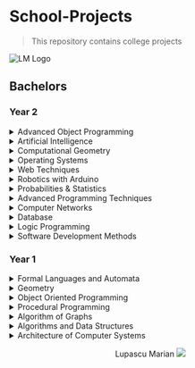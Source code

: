 
  

# School-Projects
> This repository contains college projects 

![LM Logo](https://github.com/marianlupascu/School-Projects/blob/master/Bachelors%20Year%202/Web%20Techniques/JS%20Project/img/LOGO%20LM.png?raw=true)
## Bachelors
### Year 2

<details><summary> Advanced Object Programming </summary>

* [SpaceChat](https://github.com/marianlupascu/School-Projects/tree/master/Bachelors%20Year%202/Advanced%20Object%20Programming/ChatJavaFX) 

  `Java`  :earth_africa: **SpaceChat** is a chat that involves a server and multiple clients who can communicate with each other via the server. The server is created on a specific port and clients can connect to it. The options of each client include: viewing all clients, log out, send a message. :boom:
![](https://github.com/marianlupascu/School-Projects/blob/master/Bachelors%20Year%202/Advanced%20Object%20Programming/ChatJavaFX/presentGif.gif?raw=true)
![](https://github.com/marianlupascu/School-Projects/blob/master/Bachelors%20Year%202/Advanced%20Object%20Programming/ChatJavaFX/ClientChatWindow.gif?raw=true)
![](https://github.com/marianlupascu/School-Projects/blob/master/Bachelors%20Year%202/Advanced%20Object%20Programming/ChatJavaFX/ClientLogin.gif?raw=true)
![](https://github.com/marianlupascu/School-Projects/blob/master/Bachelors%20Year%202/Advanced%20Object%20Programming/ChatJavaFX/ServerInterface.gif?raw=true)

* [WolfBank ATM](https://github.com/marianlupascu/School-Projects/tree/master/Bachelors%20Year%202/Advanced%20Object%20Programming/MinimalBankSystem) 

  `Java`  :coffee: **WolfBank ATM** is a Remote Method Invocation (RMI) application implemented in Java that involves the existence of a server and multiple clients. A client (unique accountId) can go to an ATM and use 3 operations:
     - double deposit(accountId, int amount)
     - double widthdraw(accountId, int amount)
     - double inquiry(int accountId)

 Also, I consider that multiple clients with the same accountId can request widthdraw/ operations. :boom:
![](https://github.com/marianlupascu/School-Projects/blob/master/Bachelors%20Year%202/Advanced%20Object%20Programming/MinimalBankSystem/present.gif?raw=true)
![](https://github.com/marianlupascu/School-Projects/blob/master/Bachelors%20Year%202/Advanced%20Object%20Programming/MinimalBankSystem/client.gif?raw=true)
![](https://github.com/marianlupascu/School-Projects/blob/master/Bachelors%20Year%202/Advanced%20Object%20Programming/MinimalBankSystem/server.gif?raw=true)
</details>

<details><summary> Artificial Intelligence </summary>

</details>

<details><summary> Computational Geometry </summary>

* [Convex Hull Graham's Scan Andrews version](https://github.com/marianlupascu/School-Projects/tree/master/Bachelors%20Year%202/Computational%20Geometry/Convex%20Hull%20Graham%20Scan%20Andrews%20version) 

  `Java`  Graham's scan is a method of finding the convex hull of a finite set of points in the plane with time complexity O(n log n). The Andrews variant involves two-stage construction: first determine the infinitely superior convection (drawn with green, the final version and red what was tested) and the inferior convex winders (drawn in blue, the final version and in yellow what was tested and do not apatine the convex lower convex).
![](https://github.com/marianlupascu/School-Projects/blob/master/Bachelors%20Year%202/Computational%20Geometry/Convex%20Hull%20Graham%20Scan%20Andrews%20version/start.PNG?raw=true)
![](https://github.com/marianlupascu/School-Projects/blob/master/Bachelors%20Year%202/Computational%20Geometry/Convex%20Hull%20Graham%20Scan%20Andrews%20version/in%20work.PNG?raw=true)
![](https://github.com/marianlupascu/School-Projects/blob/master/Bachelors%20Year%202/Computational%20Geometry/Convex%20Hull%20Graham%20Scan%20Andrews%20version/final.PNG?raw=true)
  >Contributors:
  >  * Gorneanu Andrei
  >  * Dospra Cristian
</details>

<details><summary> Operating Systems </summary>

* [Round-Robin-Scheduler](https://github.com/marianlupascu/School-Projects/tree/master/Bachelors%20Year%202/Operating%20Systems/Round-Robin-Scheduler) 

  `C`  To schedule processes fairly, a **round-robin scheduler** generally employs time-sharing, giving each job a time slot or quantum (its allowance of CPU time), and interrupting the job if it is not completed by then. The job is resumed next time a time slot is assigned to that process. If the process terminates or changes its state to waiting during its attributed time quantum, the scheduler selects the first process in the ready queue to execute. In the absence of time-sharing, or if the quanta were large relative to the sizes of the jobs, a process that produced large jobs would be favoured over other processes.

  Round-robin algorithm is starvatin-free and a pre-emptive algorithm as the scheduler forces the process out of the CPU once the time quota expires. We have predefined three types of users for which quantum time differs depending on the importance: a user has 1000 clock beats while an administrator has 3000 clock beats
![](https://github.com/marianlupascu/School-Projects/blob/master/Bachelors%20Year%202/Operating%20Systems/Round-Robin-Scheduler/start.PNG?raw=true)
![](https://github.com/marianlupascu/School-Projects/blob/master/Bachelors%20Year%202/Operating%20Systems/Round-Robin-Scheduler/final.PNG?raw=true)
  >Contributors:
  >  * Costan Miriam
  >  * Gorneanu Andrei
</details>

<details><summary> Web Techniques </summary>

* [Site to buy / download movies](https://github.com/marianlupascu/School-Projects/tree/master/Bachelors%20Year%202/Web%20Techniques/CSS%20Project) 

  `HTML + CSS`  A site to download / buy movies on subscriptions. At the moment, he has just a description and details for only eight fime.
![](https://github.com/marianlupascu/School-Projects/blob/master/Bachelors%20Year%202/Web%20Techniques/CSS%20Project/screenshots/header.PNG?raw=true)
![](https://github.com/marianlupascu/School-Projects/blob/master/Bachelors%20Year%202/Web%20Techniques/CSS%20Project/screenshots/about.PNG?raw=true)
![](https://github.com/marianlupascu/School-Projects/blob/master/Bachelors%20Year%202/Web%20Techniques/CSS%20Project/screenshots/movies.PNG?raw=true)
![](https://github.com/marianlupascu/School-Projects/blob/master/Bachelors%20Year%202/Web%20Techniques/CSS%20Project/screenshots/pricing.PNG?raw=true)
![](https://github.com/marianlupascu/School-Projects/blob/master/Bachelors%20Year%202/Web%20Techniques/CSS%20Project/screenshots/contact.PNG?raw=true)
![](https://github.com/marianlupascu/School-Projects/blob/master/Bachelors%20Year%202/Web%20Techniques/CSS%20Project/screenshots/1movie.PNG?raw=true)

* [Game with MARVEL characters](https://github.com/marianlupascu/School-Projects/tree/master/Bachelors%20Year%202/Web%20Techniques/JS%20Project)

  `javascript` The game contains five levels, each of which is related to a Marvel series movie. The protagonist is Emma Frost. The objective of the game is to pass all 5 levels. In each level you can draw positive characters from the top right of the game, only if the negative character is from that movie (for example, if you are level 1 - which is related to Spider Man - then you can shoot Spider Man and il you can place anywhere you want in the game space, be careful that there are more favorable places than others, if you try to shoot character other than the level you will not be left.). Positive characters drawn from the window where they are cycling random films have the ability to automatically shoot the antagonist with a nuclear weapon. And the player can lightning with more damage than the atomic weapon of positive characters. You know that every thundering lightning consumes you out of life, and any contact with the negative character is eating your life. 
![](https://github.com/marianlupascu/School-Projects/blob/master/Bachelors%20Year%202/Web%20Techniques/marvel.gif?raw=true)
![](https://github.com/marianlupascu/School-Projects/blob/master/Bachelors%20Year%202/Web%20Techniques/JS%20Project/screenshots/menu.PNG?raw=true)
![](https://github.com/marianlupascu/School-Projects/blob/master/Bachelors%20Year%202/Web%20Techniques/JS%20Project/screenshots/game.PNG?raw=true)
![](https://github.com/marianlupascu/School-Projects/blob/master/Bachelors%20Year%202/Web%20Techniques/JS%20Project/screenshots/credits.PNG?raw=true)
![](https://github.com/marianlupascu/School-Projects/blob/master/Bachelors%20Year%202/Web%20Techniques/JS%20Project/screenshots/options.PNG?raw=true)
![](https://github.com/marianlupascu/School-Projects/blob/master/Bachelors%20Year%202/Web%20Techniques/JS%20Project/screenshots/tutorial.PNG?raw=true)
</details>

<details><summary> Robotics with Arduino </summary>

* [M&M Sorter](https://github.com/marianlupascu/School-Projects/tree/master/Bachelors%20Year%202/Robotics%20with%20Arduino/M%26M%20Sorter)

  `Arduino` Initially, colored candies are held in a charger and fall in turn (they are taken over by a stepper-motor).
Then it is analyzed by the color sensor that detects its color.
Then the servomotor picks up the candy, rotates to the candy color container.
Sorting is done in 2 stages, namely: the first stage, which involves the sorting of yellow and brown colors, and the remaining candy will be put in all the recipes, then if they are 5 consecutive rows in the color sensor the absence of the bumble beans can pass at Stage 2, alerting the user by moving the redistribution bridge of the candy 5 times. Step 2 involves sorting the other three colors: red, green and blue. :boom:
	<div style="float: left;">
  <img src="https://github.com/marianlupascu/School-Projects/blob/master/Bachelors%20Year%202/Robotics%20with%20Arduino/M&M%20Sorter/4.jpg?raw=true" width="49%"/>
  <img src="https://github.com/marianlupascu/School-Projects/blob/master/Bachelors%20Year%202/Robotics%20with%20Arduino/M&M%20Sorter/5.jpg?raw=true" width="49%"/>
	</div>

	<div style="float: left;">
  <img src="https://github.com/marianlupascu/School-Projects/blob/master/Bachelors%20Year%202/Robotics%20with%20Arduino/M&M%20Sorter/6.jpg?raw=true" width="99%"/>
	</div>	
	
	<div style="float: left;">
  <img src="https://github.com/marianlupascu/School-Projects/blob/master/Bachelors%20Year%202/Robotics%20with%20Arduino/M&M%20Sorter/1.jpg?raw=true" width="32.8%"/>
  <img src="https://github.com/marianlupascu/School-Projects/blob/master/Bachelors%20Year%202/Robotics%20with%20Arduino/M&M%20Sorter/2.jpg?raw=true" width="32.8%"/>
  <img src="https://github.com/marianlupascu/School-Projects/blob/master/Bachelors%20Year%202/Robotics%20with%20Arduino/M&M%20Sorter/3.jpg?raw=true" width="32.8%"/>
	</div>

* [Led matrix Game](https://github.com/marianlupascu/School-Projects/tree/master/Bachelors%20Year%202/Robotics%20with%20Arduino/Led%20matrix)

  `Arduino` The game is a deviation from Flappy Bird. There are only 9 levels + level 10 in which the boss comes. A level ranging from 1 min to 3-4 mins at the last level that keeps the boss up until all his life is consumed. The boss is invincible, the goal is to survive as long as the score is gathered with the Euclidean distance from bird to boss.
Well, the start is input from the user, the joystick selects rules, credits or start-game. The end will be the same: at the end it shows the information about how it was played (score, lives, level) and this information disappears with a user input. He has difficulty, lives and score.
![](https://github.com/marianlupascu/School-Projects/blob/master/Bachelors%20Year%202/Robotics%20with%20Arduino/Led%20matrix/img1.jpg?raw=true)
![](https://github.com/marianlupascu/School-Projects/blob/master/Bachelors%20Year%202/Robotics%20with%20Arduino/Led%20matrix/img2.jpg?raw=true)
![](https://github.com/marianlupascu/School-Projects/blob/master/Bachelors%20Year%202/Robotics%20with%20Arduino/Led%20matrix/img3.jpg?raw=true)
</details>

<details><summary> Probabilities & Statistics </summary>

* [Modelling Linear Regression](https://github.com/marianlupascu/School-Projects/tree/master/Bachelors%20Year%202/Probabilities%20%26%20Statistics/Modelling%20Linear%20Regression)

  `R`Using the Cars93 dataset in the MASS library, we implement a linear regression model. We estimate the regression parameters and comment on the results. We apply three methods to evaluate the accuracy of the model and make a prediction.
  >Contributors:
  >  * Banu Alexandru
  >  * Costan Miriam

* [Representation and Interpretation of Student, Fisher and chi-square ](https://github.com/marianlupascu/School-Projects/tree/master/Bachelors%20Year%202/Probabilities%20%26%20Statistics/Representation%20and%20Interpretation%20of%20Student%2C%20Fisher%20and%20chi-square%20distributions)

  `R` Graphic representation for probability density and distribution function for a set of parameters for Student, Fisher and Chi-square distributions, indicating their properties and then testing statistical assumptions.
  >Contributors:
  >  * Banu Alexandru
  >  * Costan Miriam
  
* [Others ](https://github.com/marianlupascu/School-Projects/tree/master/Bachelors%20Year%202/Probabilities%20%26%20Statistics)
</details>

<details><summary> Advanced Programming Techniques </summary>

</details>

<details><summary> Computer Networks </summary>

</details>

<details><summary> Database </summary>

</details>

<details><summary> Logic Programming </summary>

</details>

<details><summary> Software Development Methods </summary>

</details>

### Year 1

<details><summary> Formal Languages and Automata </summary>

* [Chomsky Normal Form](https://github.com/marianlupascu/School-Projects/tree/master/Bachelors%20Year%201/Formal%20Languages%20and%20Automata/Chomsky%20Normal%20Form) 

  `C++`  Transform a Context-free grammar into it is **Chomsky Normal Form (CNF)**, in four steps.
* [CYK Parsing](https://github.com/marianlupascu/School-Projects/tree/master/Bachelors%20Year%201/Formal%20Languages%20and%20Automata/CYK%20Parsing%20-Cocke-Younger-Kasami)

  `C++` The **Cocke–Younger–Kasami** algorithm (alternatively called **CYK**, or **CKY**) is a parsing algorithm for context-free grammars, named after its inventors, John Cocke, Daniel Younger and Tadao Kasami. It employs bottom-up parsing and dynamic programming. The algorithm requires the context-free grammar to be rendered into Chomsky normal form (CNF), because it tests for possibilities to split the current sequence in half. Any context-free grammar that does not generate the extineiden 27 production rules of the forms ![](https://wikimedia.org/api/rest_v1/media/math/render/svg/13dc432701b1477bc9ba32b0d71c58ecf2d44d9e)  and ![](https://wikimedia.org/api/rest_v1/media/math/render/svg/d006db33dce212be6b03190185ee63f78a27a055).  
![](https://github.com/marianlupascu/School-Projects/blob/master/Bachelors%20Year%201/Formal%20Languages%20and%20Automata/CYK%20Parsing%20-Cocke-Younger-Kasami/CYK-Parsing.PNG?raw=true)
  >Grammar is :
  >
  >S->AB | BC
  >
  >A->BA | a
  >
  >B->CC | b
  >
  >C->AB | a
* [DFA Minimal](https://github.com/marianlupascu/School-Projects/tree/master/Bachelors%20Year%201/Formal%20Languages%20and%20Automata/DFA%20Minimal)

  `C++` For any given DFA **A**, we can build a DFA **A′** that accepts the same language using the minimum number of states needed. Since **A** has more states than **A′**, we need to figure out which states we have to remove.
* [Others](https://github.com/marianlupascu/School-Projects/tree/master/Bachelors%20Year%201/Formal%20Languages%20and%20Automata)
</details>

<details><summary> Geometry </summary>

* [Gauss Elimination Method Algorithm](https://github.com/marianlupascu/School-Projects/tree/master/Bachelors%20Year%201/Geometry/Gauss%20Elimination%20Method%20Algorithm)

  `C++` The Gauss Elimination Method Algorithm has as input a 2 nd polynomial in n variables represented as a matrix and has as output the square shape of this polynomial.
![](https://github.com/marianlupascu/School-Projects/blob/master/Bachelors%20Year%201/Geometry/Gauss%20Elimination%20Method%20Algorithm/Gauss_method.PNG?raw=true)
* [Gram-Schmidt Process Algorithm](https://github.com/marianlupascu/School-Projects/tree/master/Bachelors%20Year%201/Geometry/Gram-Schmidt%20Process%20Algorithm)

  `C++` Gram–Schmidt process is a method for orthonormalising a set of vectors in an inner product space, most commonly the Euclidean space Rn equipped with the standard inner product. The Gram–Schmidt process takes a finite, linearly independent set S = {v1, ..., vk} for k ≤ n and generates an orthogonal set S′ = {u1, ..., uk} that spans the same k-dimensional subspace of R^n  as S
![](https://github.com/marianlupascu/School-Projects/blob/master/Bachelors%20Year%201/Geometry/Gram-Schmidt%20Process%20Algorithm/Gram-Schmidt.PNG?raw=true)
</details>

<details><summary> Object Oriented Programming </summary>

* [Chess-Game](https://github.com/marianlupascu/Chess-Game)

  `C++` A simple chess game made in C ++. For graphics, an SDL library was used.
![](https://github.com/marianlupascu/School-Projects/blob/master/Bachelors%20Year%201/Object%20Oriented%20Programming/Chess-Game/screenshots/start.PNG?raw=true)
![](https://github.com/marianlupascu/School-Projects/blob/master/Bachelors%20Year%201/Object%20Oriented%20Programming/Chess-Game/screenshots/in%20play.PNG?raw=true)
![](https://github.com/marianlupascu/School-Projects/blob/master/Bachelors%20Year%201/Object%20Oriented%20Programming/Chess-Game/screenshots/when%20in%20chess.PNG?raw=true)
![](https://github.com/marianlupascu/School-Projects/blob/master/Bachelors%20Year%201/Object%20Oriented%20Programming/Chess-Game/screenshots/mat.PNG?raw=true)
  >Contributors:
  >  * Cheval Horatiu Andrei
  >  * Gorneanu Andrei
* [Others](https://github.com/marianlupascu/School-Projects/tree/master/Bachelors%20Year%201/Object%20Oriented%20Programming)
</details>

<details><summary> Procedural Programming </summary>

</details>

<details><summary> Algorithm of Graphs </summary>

</details>

<details><summary> Algorithms and Data Structures </summary>

</details>

<details><summary> Architecture of Computer Systems </summary>

</details>

<p align="center">
	<span>Lupascu Marian </span> <img src="https://github.com/marianlupascu/School-Projects/blob/master/Bachelors%20Year%202/Web%20Techniques/CSS%20Project/img/mini-logo.png?raw=true">
</p>